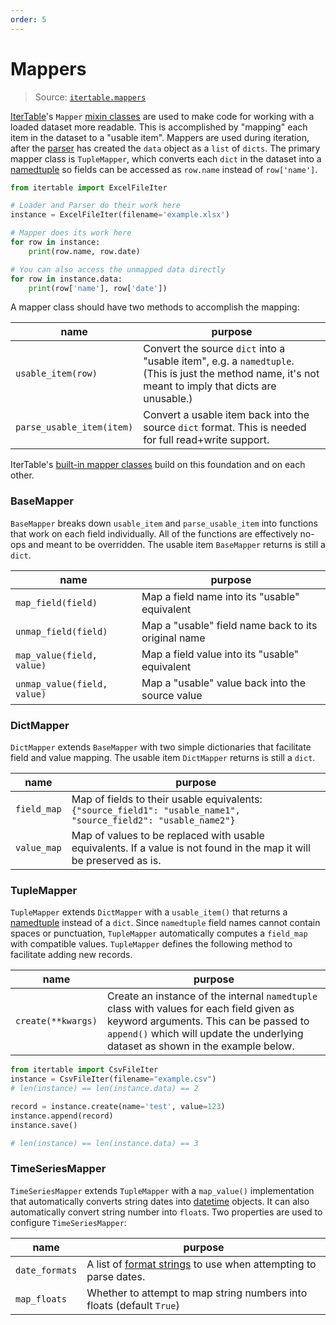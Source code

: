 ```yaml
---
order: 5
---
```


Mappers
=======

> Source: [`itertable.mappers`][itertable.mappers]


[IterTable]'s `Mapper` [mixin classes][custom] are used to make code for working with a loaded dataset more readable.  This is accomplished by "mapping" each item in the dataset to a "usable item".  Mappers are used during iteration, after the [parser][parsers] has created the `data` object as a `list` of `dicts`.  The primary mapper class is `TupleMapper`, which converts each `dict` in the dataset into a [namedtuple] so fields can be accessed as `row.name` instead of `row['name']`.

```python
from itertable import ExcelFileIter

# Loader and Parser do their work here
instance = ExcelFileIter(filename='example.xlsx')

# Mapper does its work here
for row in instance:
    print(row.name, row.date)

# You can also access the unmapped data directly
for row in instance.data:
    print(row['name'], row['date'])

``` 
    
A mapper class should have two methods to accomplish the mapping:

name | purpose
-----|---------
`usable_item(row)` | Convert the source `dict` into a "usable item", e.g. a `namedtuple`.  (This is just the method name, it's not meant to imply that dicts are unusable.)
`parse_usable_item(item)` | Convert a usable item back into the source `dict` format.  This is needed for full read+write support.

IterTable's [built-in mapper classes][mappers] build on this foundation and on each other.

### BaseMapper
`BaseMapper` breaks down `usable_item` and `parse_usable_item` into functions that work on each field individually.  All of the functions are effectively no-ops and meant to be overridden.  The usable item `BaseMapper` returns is still a `dict`.

name | purpose
-----|---------
`map_field(field)` | Map a field name into its "usable" equivalent
`unmap_field(field)` | Map a "usable" field name back to its original name
`map_value(field, value)` | Map a field value into its "usable" equivalent
`unmap_value(field, value)` | Map a "usable" value back into the source value

### DictMapper
`DictMapper` extends `BaseMapper` with two simple dictionaries that facilitate field and value mapping.  The usable item `DictMapper` returns is still a `dict`.

name | purpose
-----|---------
`field_map` | Map of fields to their usable equivalents: `{"source_field1": "usable_name1", "source_field2": "usable_name2"}`
`value_map` | Map of values to be replaced with usable equivalents.  If a value is not found in the map it will be preserved as is.

### TupleMapper
`TupleMapper` extends `DictMapper` with a `usable_item()` that returns a [namedtuple] instead of a `dict`.  Since `namedtuple` field names cannot contain spaces or punctuation, `TupleMapper` automatically computes a `field_map` with compatible values.  `TupleMapper` defines the following method to facilitate adding new records.

name | purpose
-----|---------
`create(**kwargs)` | Create an instance of the internal `namedtuple` class with values for each field given as keyword arguments.  This can be passed to `append()` which will update the underlying dataset as shown in the example below.

```python
from itertable import CsvFileIter
instance = CsvFileIter(filename="example.csv")
# len(instance) == len(instance.data) == 2

record = instance.create(name='test', value=123)
instance.append(record)
instance.save()

# len(instance) == len(instance.data) == 3

```

### TimeSeriesMapper

`TimeSeriesMapper` extends `TupleMapper` with a `map_value()` implementation that automatically converts string dates into [datetime] objects.  It can also automatically convert string number into `float`s.  Two properties are used to configure `TimeSeriesMapper`:

name | purpose
-----|---------
`date_formats` | A list of [format strings] to use when attempting to parse dates.
`map_floats` | Whether to attempt to map string numbers into floats (default `True`)

[itertable.mappers]: https://github.com/wq/itertable/blob/main/itertable/mappers.py

[IterTable]: ./index.md
[custom]: ./about.md
[base]: ./base.md
[loaders]: ./loaders.md
[parsers]: ./parsers.md
[mappers]: ./mappers.md
[gis]: ./gis.md

[namedtuple]: https://docs.python.org/3/library/collections.html#collections.namedtuple
[datetime]: https://docs.python.org/3/library/datetime.html
[format strings]: https://docs.python.org/3/library/datetime.html#strftime-and-strptime-behavior
